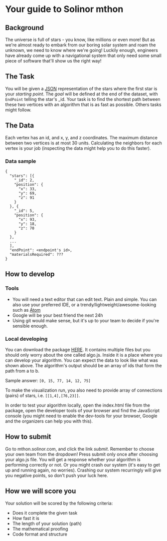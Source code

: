# Your guide to Solinor mthon

## Background
The universe is full of stars - you know, like millions or even more! But as we're almost ready to embark from our boring solar system and roam the unknown, we need to know where we're going! Luckily enough, engineers have already come up with a navigational system that only need some small piece of software that'll show us the right way!

## The Task
You will be given a [JSON](http://www.json.org) representation of the stars where the first star is your *starting point*. The *goal* will be defined at the end of the dataset, with `EndPoint` telling the star's _id. Your task is to find the shortest path between these two vertices with an algorithm that is as fast as possible. Others tasks might follow.

## The Data
Each vertex has an id, and x, y, and z coordinates. The maximum distance between two vertices is at most 30 units. Calculating the neighbors for each vertex is your job (inspecting the data might help you to do this faster).

### Data sample
```
{
  "stars": [{
    "_id": 2,
    "position": {
      "x": 33,
      "y": 69,
      "z": 91
    }
  }, {
    "_id": 5,
    "position": {
      "x": 93,
      "y": 18,
      "z": 70
    }
  },
  ...
  ],
  "endPoint": <endpoint's id>,
  "materialsRequired": ???
}
```

## How to develop

### Tools
* You will need a text editor that can edit text. Plain and simple. You can also use your preferred IDE, or a trendy/lightweight/awesome-looking such as [Atom](https://atom.io)
* Google will be your best friend the next 24h
* Using git would make sense, but it's up to your team to decide if you're sensible enough.

### Local developing
You can download the package [HERE](/mthonzip). It contains multiple files but you should only worry about the one called algo.js. Inside it is a place where you can develop your algorithm. You can expect the data to look like what was shown above. The algorithm's output should be an array of ids that form the path from a to b.

Sample answer: `[0, 15, 77, 14, 12, 75]`

To make the visualization run, you also need to provide array of connections (pairs) of stars, i.e. `[[1,4],[76,23]]`.

In order to test your algorithm locally, open the index.html file from the package, open the developer tools of your browser and find the JavaScript console (you might need to enable the dev-tools for your browser, Google and the organizers can help you with this).

## How to submit
Go to mthon.solinor.com, and click the link *submit*. Remember to choose your own team from the dropdown! Press submit only once after choosing your algo.js file. You will get a response whether your algorithm is performing correctly or not. Or you might crash our system (it's easy to get up and running again, no worries). Crashing our system recurringly will give you negative points, so don't push your luck here.

## How we will score you
Your solution will be scored by the following criteria:
* Does it complete the given task
* How fast it is
* The length of your solution (path)
* The mathematical proofing
* Code format and structure
